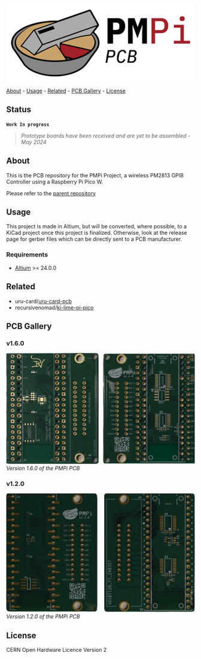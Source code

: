 <!-- PROJECT: PMPi -->
<!-- TITLE: PMPi-PCB -->
<!-- FONT: IBM Plex -->
<!-- KEYWORDS: Controller, Raspberry Pi Pico W, Embedded, PCB, Hardware -->
<!-- TECHNOLOGY: Altium -->
<!-- STATUS: Work In Progress -->

![PMPi-PCB-Logo](<Images/PMPi PCB.png>)

[About](#about) - [Usage](#usage) - [Related](#related) - [PCB Gallery](#pcb-gallery) - [License](#license)

## Status

**`Work In progress`**
> *Prototype boards have been received and are yet to be assembled - May 2024*

## About
<!-- DESCRIPTION START -->
This is the PCB repository for the PMPi Project, a wireless PM2813 GPIB Controller using a Raspberry Pi Pico W.

Please refer to the [parent repository](https://github.com/LeHuman/PMPi)
<!-- DESCRIPTION END -->

## Usage

This project is made in Altium, but will be converted, where possible, to a KiCad project once this project is finalized. Otherwise, look at the release page for gerber files which can be directly sent to a PCB manufacturer.

### Requirements

- [Altium](https://www.altium.com/) >= 24.0.0

## Related

- uru-card/[uru-card-pcb](https://github.com/uru-card/uru-card-pcb)
- recursivenomad/[ki-lime-pi-pico](https://github.com/recursivenomad/ki-lime-pi-pico)

## PCB Gallery

### v1.6.0

![PMPi-v1.6.0](Images/PCB/PMPi-v1.6.0.png) \
*Version 1.6.0 of the PMPi PCB*

### v1.2.0

![PMPi-v1.2.0](Images/PCB/PMPi-v1.2.0.png) \
*Version 1.2.0 of the PMPi PCB*

## License

CERN Open Hardware Licence Version 2
